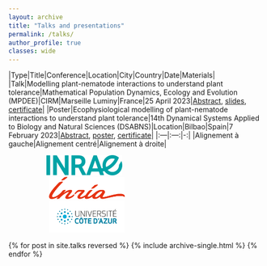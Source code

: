 ```yaml
---
layout: archive
title: "Talks and presentations"
permalink: /talks/
author_profile: true
classes: wide
---
```



|Type|Title|Conference|Location|City|Country|Date|Materials|
|Talk|Modelling plant-nematode interactions to understand plant tolerance|Mathematical Population Dynamics, Ecology and Evolution (MPDEE)|CIRM|Marseille Luminy|France|25 April 2023|[Abstract](../../files/abstract_marseille_april_2023.pdf), [slides](../../files/talk_marseille_april_2023.pdf), [certificate](../../files/certificate_mpdee_conf_april_2023.pdf)|
|Poster|Ecophysiological modelling of plant-nematode interactions to understand plant tolerance|14th Dynamical Systems Applied to Biology and Natural Sciences (DSABNS)|Location|Bilbao|Spain|7 February 2023|[Abstract](../../files/abstract_dsabns_conf_feb_2023.pdf), [poster](../../files/poster_dsabns_conf_feb_2023.pdf), [certificate](../../files/certificate_dsabns_conf_feb_2023.pdf)|
|:—|:—:|-:|
|Alignement à gauche|Alignement centré|Alignement à droite|

<img src="../images/Inrae.png" width="150" hspace="75"> <img src="../images/Inria.png" width="150" hspace="80"> <img src="../images/UCA1.jpg" width="150" hspace="80"><br clear="left">

{% for post in site.talks reversed %}
  {% include archive-single.html %}
{% endfor %}
